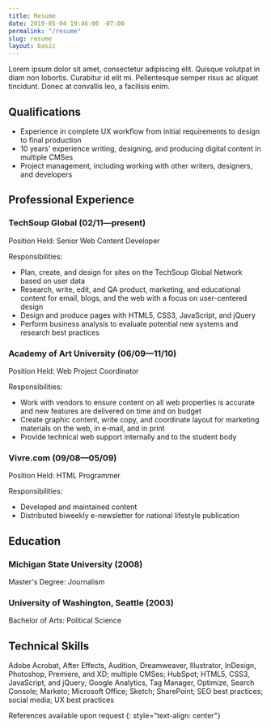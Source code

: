 ```yaml
---
title: Resume
date: 2019-05-04 19:46:00 -07:00
permalink: "/resume"
slug: resume
layout: basic
---
```


Lorem ipsum dolor sit amet, consectetur adipiscing elit. Quisque volutpat in diam non lobortis. Curabitur id elit mi. Pellentesque semper risus ac aliquet tincidunt. Donec at convallis leo, a facilisis enim.

## Qualifications

* Experience in complete UX workflow from initial requirements to design to final production
* 10 years' experience writing, designing, and producing digital content in multiple CMSes
* Project management, including working with other writers, designers, and developers

## Professional Experience
### TechSoup Global (02/11—present)
Position Held: Senior Web Content Developer

Responsibilities:
* Plan, create, and design for sites on the TechSoup Global Network based on user data
* Research, write, edit, and QA product, marketing, and educational content for email, blogs, and the web with a focus on user-centered design
* Design and produce pages with HTML5, CSS3, JavaScript, and jQuery
* Perform business analysis to evaluate potential new systems and research best practices

### Academy of Art University (06/09—11/10)
Position Held: Web Project Coordinator

Responsibilities:
* Work with vendors to ensure content on all web properties is accurate and new features are delivered on time and on budget
* Create graphic content, write copy, and coordinate layout for marketing materials on the web, in e-mail, and in print
* Provide technical web support internally and to the student body

### Vivre.com (09/08—05/09)
Position Held: HTML Programmer

Responsibilities:
* Developed and maintained content
* Distributed biweekly e-newsletter for national lifestyle publication

## Education
### Michigan State University (2008)
Master's Degree: Journalism
### University of Washington, Seattle (2003)
Bachelor of Arts: Political Science

## Technical Skills
Adobe Acrobat, After Effects, Audition, Dreamweaver, Illustrator, InDesign, Photoshop, Premiere, and XD; multiple CMSes; HubSpot; HTML5, CSS3, JavaScript, and jQuery; Google Analytics, Tag Manager, Optimize, Search Console; Marketo; Microsoft Office; Sketch; SharePoint; SEO best practices; social media; UX best practices

References available upon request
{: style="text-align: center"}